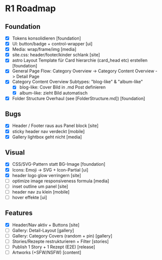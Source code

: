 # R1 Roadmap

## Foundation
- [x] Tokens konsolidieren [foundation]
- [x] UI: button/badge + control-wrapper [ui]
- [x] Media: wrap/frame/img [media]
- [x] site.css: header/footer/kinder schlank [site]
- [x] astro Layout Template für Card hierarchie (card_head etc) erstellen [foundation]
- [x] General Page Flow: Category Overview -> Category Content Overview -> Detail Page
- [x] Category Content Overview Subtypes: "blog-like" & "album-like"
    - [x] blog-like: Cover Bild in .md Post definieren
    - [x] album-like: zieht Bild automatisch
- [x] Folder Structure Overhaul (see [FolderStructure.md]) [foundation]

## Bugs
- [x]  Header / Footer raus aus Panel block [site]
- [x]  sticky header nav verdeckt [mobile]
- [x] Gallery lightbox geht nicht [media]

## Visual
- [x] CSS/SVG-Pattern statt BG-Image [foundation]
- [x] Icons: Emoji → SVG + Icon-Partial [ui]
- [x] header logo glow verringern [site]
- [ ] optimize image responsiveness formula [media]
- [ ] inset outline um panel [site]
- [ ] header nav zu klein [mobile]
- [ ] hover effekte [ui]

## Features
- [x] Header/Nav aktiv + Buttons [site]
- [ ] Gallery: Detail-Layout [gallery]
- [ ] Gallery: Category Covers (random + pin) [gallery]
- [ ] Stories/Rezepte restrukturieren + Filter [stories]
- [ ] Publish 1 Story + 1 Rezept (E2E) [release]
- [ ] Artworks (+SFW/NSFW) [content]
